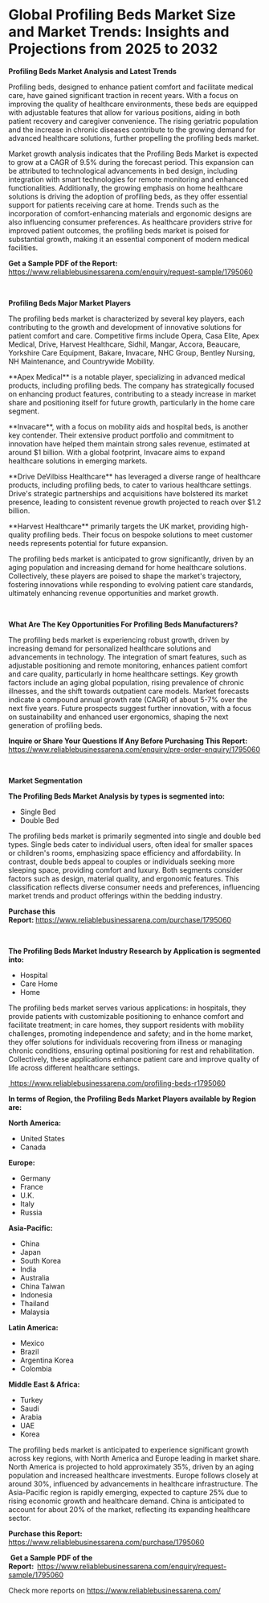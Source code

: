 <p><h1>Global Profiling Beds Market Size and Market Trends: Insights and Projections from 2025 to 2032</h1></p><p><strong>Profiling Beds Market Analysis and Latest Trends</strong></p>
<p><p>Profiling beds, designed to enhance patient comfort and facilitate medical care, have gained significant traction in recent years. With a focus on improving the quality of healthcare environments, these beds are equipped with adjustable features that allow for various positions, aiding in both patient recovery and caregiver convenience. The rising geriatric population and the increase in chronic diseases contribute to the growing demand for advanced healthcare solutions, further propelling the profiling beds market.</p><p>Market growth analysis indicates that the Profiling Beds Market is expected to grow at a CAGR of 9.5% during the forecast period. This expansion can be attributed to technological advancements in bed design, including integration with smart technologies for remote monitoring and enhanced functionalities. Additionally, the growing emphasis on home healthcare solutions is driving the adoption of profiling beds, as they offer essential support for patients receiving care at home. Trends such as the incorporation of comfort-enhancing materials and ergonomic designs are also influencing consumer preferences. As healthcare providers strive for improved patient outcomes, the profiling beds market is poised for substantial growth, making it an essential component of modern medical facilities.</p></p>
<p><strong>Get a Sample PDF of the Report:&nbsp;</strong> <a href="https://www.reliablebusinessarena.com/enquiry/request-sample/1795060?utm_campaign=2527&utm_medium=2&utm_source=Github&utm_content=ia&utm_term=03032025&utm_id=profiling-beds">https://www.reliablebusinessarena.com/enquiry/request-sample/1795060</a></p>
<p>&nbsp;</p>
<p><strong>Profiling Beds Major Market Players</strong></p>
<p><p>The profiling beds market is characterized by several key players, each contributing to the growth and development of innovative solutions for patient comfort and care. Competitive firms include Opera, Casa Elite, Apex Medical, Drive, Harvest Healthcare, Sidhil, Mangar, Accora, Beaucare, Yorkshire Care Equipment, Bakare, Invacare, NHC Group, Bentley Nursing, NH Maintenance, and Countrywide Mobility.</p><p>**Apex Medical** is a notable player, specializing in advanced medical products, including profiling beds. The company has strategically focused on enhancing product features, contributing to a steady increase in market share and positioning itself for future growth, particularly in the home care segment.</p><p>**Invacare**, with a focus on mobility aids and hospital beds, is another key contender. Their extensive product portfolio and commitment to innovation have helped them maintain strong sales revenue, estimated at around $1 billion. With a global footprint, Invacare aims to expand healthcare solutions in emerging markets.</p><p>**Drive DeVilbiss Healthcare** has leveraged a diverse range of healthcare products, including profiling beds, to cater to various healthcare settings. Drive's strategic partnerships and acquisitions have bolstered its market presence, leading to consistent revenue growth projected to reach over $1.2 billion.</p><p>**Harvest Healthcare** primarily targets the UK market, providing high-quality profiling beds. Their focus on bespoke solutions to meet customer needs represents potential for future expansion.</p><p>The profiling beds market is anticipated to grow significantly, driven by an aging population and increasing demand for home healthcare solutions. Collectively, these players are poised to shape the market's trajectory, fostering innovations while responding to evolving patient care standards, ultimately enhancing revenue opportunities and market growth.</p></p>
<p>&nbsp;</p>
<p><strong>What Are The Key Opportunities For Profiling Beds Manufacturers?</strong></p>
<p><p>The profiling beds market is experiencing robust growth, driven by increasing demand for personalized healthcare solutions and advancements in technology. The integration of smart features, such as adjustable positioning and remote monitoring, enhances patient comfort and care quality, particularly in home healthcare settings. Key growth factors include an aging global population, rising prevalence of chronic illnesses, and the shift towards outpatient care models. Market forecasts indicate a compound annual growth rate (CAGR) of about 5-7% over the next five years. Future prospects suggest further innovation, with a focus on sustainability and enhanced user ergonomics, shaping the next generation of profiling beds.</p></p>
<p><strong>Inquire or Share Your Questions If Any Before Purchasing This Report:</strong> <a href="https://www.reliablebusinessarena.com/enquiry/pre-order-enquiry/1795060?utm_campaign=2527&utm_medium=2&utm_source=Github&utm_content=ia&utm_term=03032025&utm_id=profiling-beds">https://www.reliablebusinessarena.com/enquiry/pre-order-enquiry/1795060</a></p>
<p>&nbsp;</p>
<p><strong>Market Segmentation</strong></p>
<p><strong>The Profiling Beds Market Analysis by types is segmented into:</strong></p>
<p><ul><li>Single Bed</li><li>Double Bed</li></ul></p>
<p><p>The profiling beds market is primarily segmented into single and double bed types. Single beds cater to individual users, often ideal for smaller spaces or children's rooms, emphasizing space efficiency and affordability. In contrast, double beds appeal to couples or individuals seeking more sleeping space, providing comfort and luxury. Both segments consider factors such as design, material quality, and ergonomic features. This classification reflects diverse consumer needs and preferences, influencing market trends and product offerings within the bedding industry.</p></p>
<p><strong>Purchase this Report:&nbsp;</strong><a href="https://www.reliablebusinessarena.com/purchase/1795060?utm_campaign=2527&utm_medium=2&utm_source=Github&utm_content=ia&utm_term=03032025&utm_id=profiling-beds">https://www.reliablebusinessarena.com/purchase/1795060</a></p>
<p>&nbsp;</p>
<p><strong>The Profiling Beds Market Industry Research by Application is segmented into:</strong></p>
<p><ul><li>Hospital</li><li>Care Home</li><li>Home</li></ul></p>
<p><p>The profiling beds market serves various applications: in hospitals, they provide patients with customizable positioning to enhance comfort and facilitate treatment; in care homes, they support residents with mobility challenges, promoting independence and safety; and in the home market, they offer solutions for individuals recovering from illness or managing chronic conditions, ensuring optimal positioning for rest and rehabilitation. Collectively, these applications enhance patient care and improve quality of life across different healthcare settings.</p></p>
<p><a href="https://www.reliablebusinessarena.com/profiling-beds-r1795060?utm_campaign=2527&utm_medium=2&utm_source=Github&utm_content=ia&utm_term=03032025&utm_id=profiling-beds">&nbsp;https://www.reliablebusinessarena.com/profiling-beds-r1795060</a></p>
<p><strong>In terms of Region, the Profiling Beds Market Players available by Region are:</strong></p>
<p>
    <p> <strong> North America: </strong>
        <ul>
            <li>United States</li>
            <li>Canada</li>
        </ul>
        </p> 
    <p> <strong> Europe: </strong>
        <ul>
            <li>Germany</li>
            <li>France</li>
            <li>U.K.</li>
            <li>Italy</li>
            <li>Russia</li>
        </ul>
        </p> 
    <p> <strong> Asia-Pacific: </strong>
        <ul>
            <li>China</li>
            <li>Japan</li>
            <li>South Korea</li>
            <li>India</li>
            <li>Australia</li>
            <li>China Taiwan</li>
            <li>Indonesia</li>
            <li>Thailand</li>
            <li>Malaysia</li>
        </ul>
        </p> 
    <p> <strong> Latin America: </strong>
        <ul>
            <li>Mexico</li>
            <li>Brazil</li>
            <li>Argentina Korea</li>
            <li>Colombia</li>
        </ul>
        </p> 
    <p> <strong> Middle East & Africa: </strong>
        <ul>
            <li>Turkey</li>
            <li>Saudi</li>
            <li>Arabia</li>
            <li>UAE</li>
            <li>Korea</li>
        </ul>
    </p>
    </p>
<p><p>The profiling beds market is anticipated to experience significant growth across key regions, with North America and Europe leading in market share. North America is projected to hold approximately 35%, driven by an aging population and increased healthcare investments. Europe follows closely at around 30%, influenced by advancements in healthcare infrastructure. The Asia-Pacific region is rapidly emerging, expected to capture 25% due to rising economic growth and healthcare demand. China is anticipated to account for about 20% of the market, reflecting its expanding healthcare sector.</p></p>
<p><strong>Purchase this Report: </strong><a href="https://www.reliablebusinessarena.com/purchase/1795060?utm_campaign=2527&utm_medium=2&utm_source=Github&utm_content=ia&utm_term=03032025&utm_id=profiling-beds">https://www.reliablebusinessarena.com/purchase/1795060</a></p>
<p>&nbsp;<strong>Get a Sample PDF of the Report:&nbsp;&nbsp;</strong><a href="https://www.reliablebusinessarena.com/enquiry/request-sample/1795060?utm_campaign=2527&utm_medium=2&utm_source=Github&utm_content=ia&utm_term=03032025&utm_id=profiling-beds">https://www.reliablebusinessarena.com/enquiry/request-sample/1795060</a></p>
<p><strong></strong></p>
<p>Check more reports on <a href="https://www.reliablebusinessarena.com/?utm_campaign=2527&utm_medium=2&utm_source=Github&utm_content=ia&utm_term=03032025&utm_id=profiling-beds">https://www.reliablebusinessarena.com/</a></p>